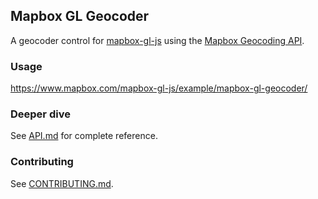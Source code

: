 Mapbox GL Geocoder
---

A geocoder control for [mapbox-gl-js](https://github.com/mapbox/mapbox-gl-js) using the [Mapbox Geocoding API](https://www.mapbox.com/developers/api/geocoding/).

### 

### Usage

https://www.mapbox.com/mapbox-gl-js/example/mapbox-gl-geocoder/

### Deeper dive

See [API.md](https://github.com/mapbox/mapbox-gl-geocoder/blob/master/API.md) for complete reference.

### Contributing

See [CONTRIBUTING.md](https://github.com/mapbox/mapbox-gl-geocoder/blob/master/CONTRIBUTING.md).
